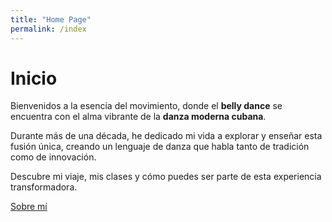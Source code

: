 ```yaml
---
title: "Home Page"
permalink: /index
---
```


# Inicio

Bienvenidos a la esencia del movimiento, donde el **belly dance** se encuentra con el alma vibrante de la **danza moderna cubana**. 

Durante más de una década, he dedicado mi vida a explorar y enseñar esta fusión única, creando un lenguaje de danza que habla tanto de tradición como de innovación. 


Descubre mi viaje, mis clases y cómo puedes ser parte de esta experiencia transformadora.


[Sobre mí](about)
